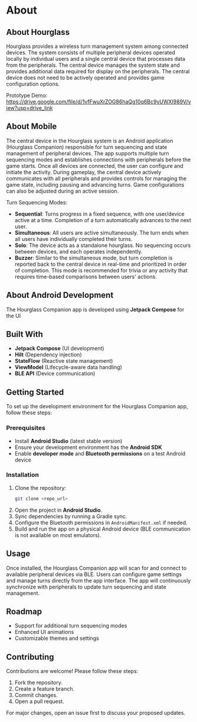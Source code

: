 # About
## About Hourglass
Hourglass provides a wireless turn management system among connected devices. The system consists of multiple peripheral devices operated locally by individual users and a single central device that processes data from the peripherals. The central device manages the system state and provides additional data required for display on the peripherals. The central device does not need to be actively operated and provides game configuration options.

Prototype Demo: https://drive.google.com/file/d/1vfFwuXrZOG86haQg10q6Bc9yUWXI989V/view?usp=drive_link

## About Mobile
The central device in the Hourglass system is an Android application (Hourglass Companion) responsible for turn sequencing and state management of peripheral devices. The app supports multiple turn sequencing modes and establishes connections with peripherals before the game starts. Once all devices are connected, the user can configure and initiate the activity. During gameplay, the central device actively communicates with all peripherals and provides controls for managing the game state, including pausing and advancing turns. Game configurations can also be adjusted during an active session.

Turn Sequencing Modes:

- **Sequential**: Turns progress in a fixed sequence, with one user/device active at a time. Completion of a turn automatically advances to the next user.
- **Simultaneous**: All users are active simultaneously. The turn ends when all users have individually completed their turns.
- **Solo**: The device acts as a standalone hourglass. No sequencing occurs between devices, and each operates independently.
- **Buzzer**: Similar to the simultaneous mode, but turn completion is reported back to the central device in real-time and prioritized in order of completion. This mode is recommended for trivia or any activity that requires time-based comparisons between users' actions.

## About Android Development
The Hourglass Companion app is developed using **Jetpack Compose** for the UI

## Built With
- **Jetpack Compose** (UI development)
- **Hilt** (Dependency injection)
- **StateFlow** (Reactive state management)
- **ViewModel** (Lifecycle-aware data handling)
- **BLE API** (Device communication)

## Getting Started
To set up the development environment for the Hourglass Companion app, follow these steps:

### Prerequisites
- Install **Android Studio** (latest stable version)
- Ensure your development environment has the **Android SDK**
- Enable **developer mode** and **Bluetooth permissions** on a test Android device

### Installation
1. Clone the repository:
   ```sh
   git clone <repo_url>
   ```
2. Open the project in **Android Studio**.
3. Sync dependencies by running a Gradle sync.
4. Configure the Bluetooth permissions in `AndroidManifest.xml` if needed.
5. Build and run the app on a physical Android device (BLE communication is not available on most emulators).

## Usage
Once installed, the Hourglass Companion app will scan for and connect to available peripheral devices via BLE. Users can configure game settings and manage turns directly from the app interface. The app will continuously synchronize with peripherals to update turn sequencing and state management.

## Roadmap
- Support for additional turn sequencing modes
- Enhanced UI animations
- Customizable themes and settings

## Contributing
Contributions are welcome! Please follow these steps:
1. Fork the repository.
2. Create a feature branch.
3. Commit changes.
4. Open a pull request.

For major changes, open an issue first to discuss your proposed updates.

